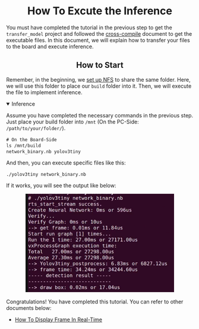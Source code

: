 # <div align="center">How To Excute the Inference</div>

You must have completed the tutorial in the previous step to get the `transfer_model` project and followed the [cross-compile](./transfer.md) document to get the executable files. In this document, we will explain how to transfer your files to the board and execute inference.

## <div align="center">How to Start</div>

Remember, in the beginning, we [set up NFS](./connect_board.md) to share the same folder. Here, we will use this folder to place our `build` folder into it. Then, we will execute the file to implement inference.

<details open>
<summary>Inference</summary>

Assume you have completed the necessary commands in the previous step. Just place your build folder into `/mnt` (On the PC-Side: `/path/to/your/folder/`).

```shell
# On the Board-Side
ls /mnt/build
network_binary.nb yolov3tiny
```

And then, you can execute specific files like this:

```shell
./yolov3tiny network_binary.nb
```

If it works, you will see the output like below:

<div align=center>
    <p>
        <a href="https://www.instai.co/">
            <img src="../img/inference.png" width="400">
        </a>
    </p>
</div>

</details>

Congratulations! You have completed this tutorial. You can refer to other documents below:

- [How To Display Frame In Real-Time](./display.md)
